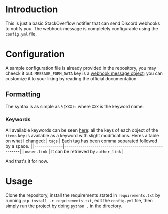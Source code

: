 # Introduction
This is just a basic StackOverflow notifier that can send Discord webhooks to notify you. The webhook message is completely configurable using the `config.yml` file.

# Configuration
A sample configuration file is already provided in the repository, you may cheeck it out. `MESSAGE_FORM_DATA` key is a [webhook message object](https://discord.com/developers/docs/resources/webhook#execute-webhook-jsonform-params); you can customize it to your liking by reading the official documentation.

## Formatting
The syntax is as simple as `%(XXX)s` where `XXX` is the keyword name.
### Keywords
All available keywords can be seen [here](https://api.stackexchange.com/docs/questions#fromdate=2023-02-12&order=desc&max=2023-02-14&sort=creation&tagged=nim-lang&filter=default&site=stackoverflow&run=true): all the keys of each object of the `items` key is available as a keyword with slight modifications.
Heres a table on what I changed:
| `tags`       | Each tag has been comma separated followed by a space. |
|--------------|--------------------------------------------------------|
| `owner.link` | It can be retrieved by `author_link`                   |

And that's it for now.

# Usage
Clone the repository, install the requirements stated in `requirements.txt` by running `pip install -r requirements.txt`, edit the `config.yml` file, then simply run the project by doing `python .` in the directory.
